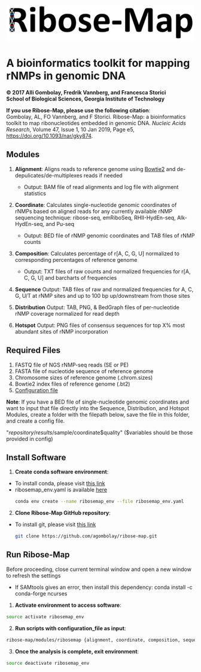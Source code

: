 ![Logo](https://github.com/agombolay/Images/blob/master/Logo.png)
# A bioinformatics toolkit for mapping rNMPs in genomic DNA
**© 2017 Alli Gombolay, Fredrik Vannberg, and Francesca Storici**  
**School of Biological Sciences, Georgia Institute of Technology**

**If you use Ribose-Map, please use the following citation**:  
Gombolay, AL, FO Vannberg, and F Storici. Ribose-Map: a bioinformatics toolkit to map ribonucleotides embedded in genomic DNA. *Nucleic Acids Research*, Volume 47, Issue 1, 10 Jan 2019, Page e5, https://doi.org/10.1093/nar/gky874. 

## Modules
1. **Alignment**: Aligns reads to reference genome using [Bowtie2](http://bowtie-bio.sourceforge.net/bowtie2/index.shtml) and de-depulicates/de-multiplexes reads if needed
   * Output: BAM file of read alignments and log file with alignment statistics

2. **Coordinate**: Calculates single-nucleotide genomic coordinates of rNMPs based on aligned reads for any currently available rNMP sequencing technique: ribose-seq, emRiboSeq, RHII-HydEn-seq, Alk-HydEn-seq, and Pu-seq
   * Output: BED file of rNMP genomic coordinates and TAB files of rNMP counts

3. **Composition**: Calculates percentage of r[A, C, G, U] normalized to corresponding percentages of reference genome
   * Output: TXT files of raw counts and normalized frequencies for r[A, C, G, U] and barcharts of frequencies

4. **Sequence** Output: TAB files of raw and normalized frequencies for A, C, G, U/T at rNMP sites and up to 100 bp up/downstream from those sites 

5. **Distribution** Output: TAB, PNG, & BedGraph files of per-nucleotide rNMP coverage normalized for read depth  

6. **Hotspot** Output: PNG files of consensus sequences for top X% most abundant sites of rNMP incorporation

## Required Files
1. FASTQ file of NGS rNMP-seq reads (SE or PE)
2. FASTA file of nucleotide sequence of reference genome
3. Chromosome sizes of reference genome (.chrom.sizes)
4. Bowtie2 index files of reference genome (.bt2)
5. [Configuration file](https://github.com/agombolay/ribose-map/blob/master/lib/sample.config)

**Note**: If you have a BED file of single-nucleotide genomic coordinates and want to input that file directly into the Sequence, Distribution, and Hotspot Modules, create a folder with the filepath below, save the file in this folder, and create a config file.

"$repository/results/$sample/coordinate$quality" ($variables should be those provided in config)

## Install Software

1. **Create conda software environment**:  
* To install conda, please visit [this link](https://docs.conda.io/projects/conda/en/latest/user-guide/install/index.html)
* ribosemap_env.yaml is available [here](https://github.com/agombolay/ribose-map/blob/master/lib/ribosemap_env.yaml)
   ```bash
   conda env create --name ribosemap_env --file ribosemap_env.yaml
   ```

2. **Clone Ribose-Map GitHub repository**:  
* To install git, please visit [this link](https://git-scm.com/)
   ```bash
   git clone https://github.com/agombolay/ribose-map.git
   ```
   
## Run Ribose-Map
Before proceeding, close current terminal window and open a new window to refresh the settings  
* If SAMtools gives an error, then install this dependency: conda install -c conda-forge ncurses

1. **Activate environment to access software**:
```bash
source activate ribosemap_env
```

2. **Run scripts with configuration_file as input**:
```bash
ribose-map/modules/ribosemap {alignment, coordinate, composition, sequence, distribution, hotspot} config
```

3. **Once the analysis is complete, exit environment**:  
```bash
source deactivate ribosemap_env
```
